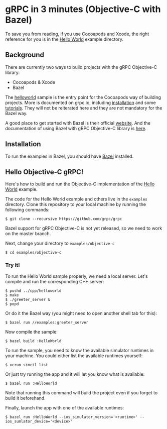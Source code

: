 # gRPC in 3 minutes (Objective-C with Bazel)

To save you from reading, if you use Cocoapods and Xcode, the right reference for you is in the [Hello World](helloworld) example directory.

## Background
There are currently two ways to build projects with the gRPC Objective-C library:
* Cocoapods & Xcode
* Bazel

The [helloworld](helloworld) sample is the entry point for the Cocoapods way of building projects. More is documented on grpc.io, including [installation](https://grpc.io/docs/quickstart/objective-c/) and some [tutorials](https://grpc.io/docs/tutorials/basic/objective-c/). They will not be reiterated here and they are not mandatory for the Bazel way.

A good place to get started with Bazel is their official [website](https://bazel.build). And the documentation of using Bazel with gRPC Objective-C library is [here](https://github.com/grpc/proposal/blob/master/L56-objc-bazel-support.md).

## Installation
To run the examples in Bazel, you should have [Bazel](https://docs.bazel.build/versions/master/install-os-x.html) installed.

## Hello Objective-C gRPC!
Here's how to build and run the Objective-C implementation of the [Hello World](helloworld) example.

The code for the Hello World example and others live in the `examples` directory. Clone this repository to your local machine by running the following commands:
```shell
$ git clone --recursive https://github.com/grpc/grpc
```

Bazel support for gRPC Objective-C is not yet released, so we need to work on the master branch.

Next, change your directory to `examples/objective-c`
```shell
$ cd examples/objective-c
```

### Try it!
To run the Hello World sample properly, we need a local server. Let's compile and run the corresponding C++ server:
```shell
$ pushd ../cpp/helloworld
$ make
$ ./greeter_server &
$ popd
```
Or do it the Bazel way (you might need to open another shell tab for this):
```shell
$ bazel run //examples:greeter_server
```

Now compile the sample:
```shell
$ bazel build :HelloWorld
```
To run the sample, you need to know the available simulator runtimes in your machine. You could either list the available runtimes yourself:
```shell
$ xcrun simctl list
```
Or just try running the app and it will let you know what is available:
```shell
$ bazel run :HelloWorld
```
Note that running this command will build the project even if you forget to build it beforehand.

Finally, launch the app with one of the available runtimes:
```shell
$ bazel run :HelloWorld --ios_simulator_version='<runtime>' --ios_sumlator_device='<device>'
```